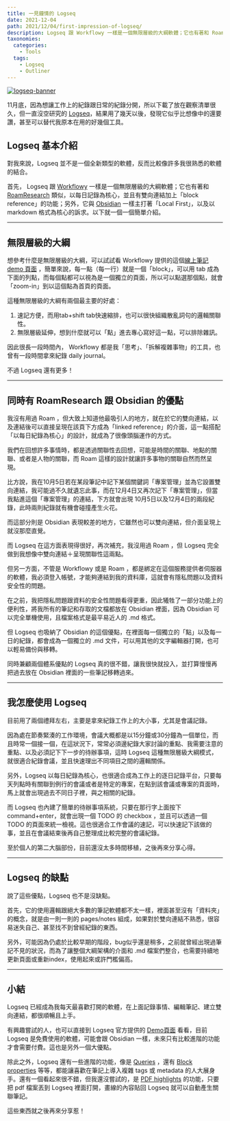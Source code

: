 ```yaml
---
title: 一見鐘情的 Logseq
date: 2021-12-04
path: 2021/12/04/first-impression-of-logseq/
description: Logseq 跟 Workflowy 一樣是一個無限層級的大綱軟體；它也有著和 RoamResearch 類似，以每日記錄為核心，並且有雙向連結加上「block reference」的功能；另外，它與 Obsidian 一樣主打著「Local First」，以及以 markdown 格式為核心的訴求。
taxonomies:
  categories: 
    - Tools
  tags: 
    - Logseq
    - Outliner
---
```


<a href="https://pinchlime-screenshots.s3.ap-northeast-1.amazonaws.com/logseq-banner_Ue1i5r.webp" data-fancybox data-caption="logseq-banner">
  <img src="https://pinchlime-screenshots.s3.ap-northeast-1.amazonaws.com/logseq-banner_Ue1i5r.webp" loading="lazy" alt="logseq-banner" align="center" />
</a>

11月底，因為想讓工作上的紀錄跟日常的紀錄分開，所以下載了放在觀察清單很久，但一直沒空研究的 [Logseq](https://logseq.com)，結果用了幾天以後，發現它似乎比想像中的還要讚，甚至可以替代我原本在用的好幾個工具。

<!-- more -->

## Logseq 基本介紹

對我來說，Logseq 並不是一個全新類型的軟體，反而比較像許多我很熟悉的軟體的結合。

首先， Logseq 跟 [Workflowy](https://workflowy.com/b/) 一樣是一個無限層級的大綱軟體；它也有著和 [RoamResearch](https://roamresearch.com/) 類似，以每日記錄為核心，並且有雙向連結加上「block reference」的功能；另外，它與 [Obsidian](https://obsidian.md/) 一樣主打著「Local First」，以及以 markdown 格式為核心的訴求。以下就一個一個簡單介紹。

---

## 無限層級的大綱

想參考什麼是無限層級的大綱，可以試試看 Workflowy 提供的這個[線上筆記 demo 頁面](https://workflowy.com/online-notepad/) ，簡單來說，每一點（每一行）就是一個「block」，可以用 tab 成為下面的列點，而每個點都可以視為是一個獨立的頁面，所以可以點選那個點，就會「zoom-in」到以這個點為首頁的頁面。

這種無限層級的大綱有兩個最主要的好處：

1. 速記方便，而用tab+shift tab快速縮排，也可以很快組織散亂詞句的邏輯關聯性。
2. 無限層級延伸，想到什麼就可以「點」進去專心寫好這一點，可以排除雜訊。

因此很長一段時間內， Workflowy 都是我「思考」、「拆解複雜事物」的工具，也曾有一段時間拿來紀錄 daily journal。

不過 Logseq 還有更多！

---

## 同時有 RoamResearch 跟 Obsidian 的優點

我沒有用過 Roam ，但大致上知道他最吸引人的地方，就在於它的雙向連結，以及連結後可以直接呈現在該頁下方成為「linked reference」的介面，這一點搭配「以每日紀錄為核心」的設計，就成為了很像頭腦運作的方式。

我們在回想許多事情時，都是透過關聯性去回想，可能是時間的關聯、地點的關聯、或者是人物的關聯，而 Roam 這樣的設計就讓許多事物的關聯自然而然呈現。

比方說，我在10月5日若在某段筆記中記下某個關鍵詞「專案管理」並為它設置雙向連結，我可能過不久就遺忘此事，而在12月4日又再次記下「專案管理」，但當我點進這個「專案管理」的連結，下方就會出現 10月5日以及12月4日的兩段紀錄，此時兩則紀錄就有機會碰撞產生火花。

而這部分則是 Obsidian 表現較差的地方，它雖然也可以雙向連結，但介面呈現上就沒那麼直覺。

而 Logseq 在這方面表現得很好，再次補充，我沒用過 Roam ，但 Logseq 完全做到我想像中雙向連結＋呈現關聯性這兩點。

但另一方面，不管是 Workflowy 或是 Roam ，都是綁定在這個服務提供者伺服器的軟體，我必須登入帳號，才能夠連結到我的資料庫，這就會有隱私問題以及資料安全性的問題。

在之前，我把隱私問題跟資料的安全性問題看得更重，因此犧牲了一部分功能上的便利性，將我所有的筆記和存取的文檔都放在 Obsidian 裡面，因為 Obsidian 可以完全單機使用，且檔案格式是最平易近人的 .md 格式。

但 Logseq 也吸納了 Obsidian 的這個優點，在裡面每一個獨立的「點」以及每一日的紀錄，都會成為一個獨立的 .md 文件，可以用其他的文字編輯器打開，也可以輕易備份與移轉。

同時兼顧兩個體系優點的 Logseq 真的很不錯，讓我很快就投入，並打算慢慢再把過去放在 Obsidian 裡面的一些筆記移轉過來。

---

## 我怎麼使用 Logseq

目前用了兩個禮拜左右，主要是拿來紀錄工作上的大小事，尤其是會議記錄。

因為處在節奏緊湊的工作環境，會議大概都是以15分鐘或30分鐘為一個單位，而且時常一個接一個，在這狀況下，常常必須邊紀錄大家討論的重點、我需要注意的重點、以及必須記下下一步的待辦事項，這時 Logseq 這種無限層級大綱模式，就很適合紀錄會議，並且快速理出不同項目之間的邏輯關係。

另外，Logseq 以每日紀錄為核心，也很適合成為工作上的逐日記錄平台，只要每天列點時有關聯到例行的會議或者是特定的專案，在點到該會議或專案的頁面時，馬上就會出現過去不同日子裡，與之相關的紀錄。

而 Logseq 也內建了簡單的待辦事項系統，只要在那行字上面按下 command+enter，就會出現一個 TODO 的 checkbox ，並且可以透過一個 TODO 的頁面來統一檢視。這也很適合工作會議的速記，可以快速記下該做的事，並且在會議結束後再自己整理成比較完整的會議紀錄。

至於個人的第二大腦部份，目前還沒太多時間移植，之後再來分享心得。

---

## Logseq 的缺點

說了這些優點，Logseq 也不是沒缺點。

首先，它的使用邏輯跟絕大多數的筆記軟體都不太一樣，裡面甚至沒有「資料夾」的概念，就是由一則一則的 pages/notes 組成，如果對於雙向連結不熟悉，很容易迷失自己、甚至找不到曾經紀錄的東西。

另外，可能因為仍處於比較早期的階段，bug似乎還是稍多，之前就曾經出現過筆記不見的狀況，而為了讓整個大綱架構的介面和 .md 檔案們整合，也需要持續地更新頁面或重新index，使用起來或許門檻偏高。

---

## 小結

Logseq 已經成為我每天最喜歡打開的軟體，在上面記錄事情、編輯筆記、建立雙向連結，都很順暢且上手。

有興趣嘗試的人，也可以直接到 Logseq 官方提供的 [Demo頁面](https://logseq.com/?spa=true) 看看，目前 Logseq 是免費使用的軟體，可能會跟 Obsidian 一樣，未來只有比較進階的功能才會需要付費。這也是另外一個大優點。

除此之外，Logseq 還有一些進階的功能，像是 [Queries](https://logseq.github.io/#/page/queries) ，還有 [Block properties](https://logseq.github.io/#/page/term%2Fproperties) 等等，都能讓喜歡在筆記上導入複雜 tags 或 metadata 的人大展身手。還有一個看起來很不錯，但我還沒嘗試的，是 [PDF highlights](https://logseq.github.io/#/page/pdf%20highlights) 的功能，只要把 pdf 檔案丟到 Logseq 裡面打開，畫線的內容貼回 Logseq 就可以自動產生關聯筆記。

這些東西就之後再來分享惹！
